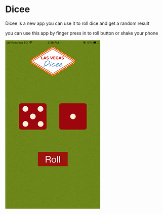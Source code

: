 # Dicee
Dicee is a new app you can use it to roll dice and get a random result

you can use this app by finger press in to roll button or shake your phone

![alt text](https://github.com/FernandoRomany/Dicee/blob/master/screenshot.jpeg "Dicee app screenshot")
